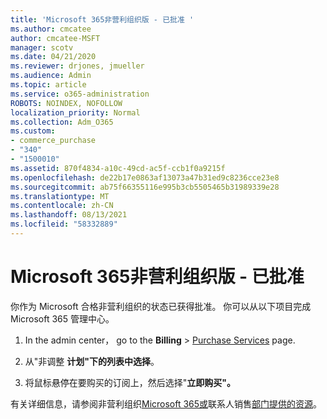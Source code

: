 ```yaml
---
title: 'Microsoft 365非营利组织版 - 已批准 '
ms.author: cmcatee
author: cmcatee-MSFT
manager: scotv
ms.date: 04/21/2020
ms.reviewer: drjones, jmueller
ms.audience: Admin
ms.topic: article
ms.service: o365-administration
ROBOTS: NOINDEX, NOFOLLOW
localization_priority: Normal
ms.collection: Adm_O365
ms.custom:
- commerce_purchase
- "340"
- "1500010"
ms.assetid: 870f4834-a10c-49cd-ac5f-ccb1f0a9215f
ms.openlocfilehash: de22b17e0863af13073a47b31ed9c8236cce23e8
ms.sourcegitcommit: ab75f66355116e995b3cb5505465b31989339e28
ms.translationtype: MT
ms.contentlocale: zh-CN
ms.lasthandoff: 08/13/2021
ms.locfileid: "58332889"
---
```

# <a name="microsoft-365-for-nonprofits---approved"></a>Microsoft 365非营利组织版 - 已批准

你作为 Microsoft 合格非营利组织的状态已获得批准。 你可以从以下项目完成Microsoft 365 管理中心。

1. In the admin center， go to the **Billing** \> [Purchase Services](https://go.microsoft.com/fwlink/p/?linkid=868433) page.

2. 从"非调整 **计划"下的列表中选择**。

3. 将鼠标悬停在要购买的订阅上，然后选择"**立即购买"。**

有关详细信息，请参阅非营利组织[Microsoft 365或](https://www.microsoft.com/nonprofits/microsoft-365)联系人销售[部门提供的资源](https://www.microsoft.com/nonprofits/contact-us)。
